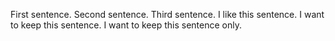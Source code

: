 First sentence.
Second sentence.
Third sentence.
I like this sentence.
I want to keep this sentence.
I want to keep this sentence only.